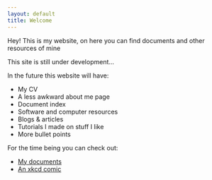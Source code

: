 ```yaml
---
layout: default
title: Welcome
---
```


Hey! This is my website, on here you can find documents and other resources of mine

This site is still under development...


In the future this website will have:

* My CV
* A less awkward about me page
* Document index
* Software and computer resources
* Blogs & articles
* Tutorials I made on stuff I like
* More bullet points

For the time being you can check out:

* [My documents](https://alex-esc.github.io/en_us//docs/document_index.html)
* [An xkcd comic](https://c.xkcd.com/random/comic/)

<!--

{% for post in site.posts %}

<article class='post'>
  <h1 class='post-title'>
    <a href="{{ site.path }}{{ post.url }}">
      {{ post.title }}
    </a>
  </h1>
  <div class="post-date">{{ post.date | date: "%b %-d, %Y" }}</div>
  {{ post.content }}
</article>

{% endfor %}

-->